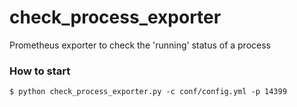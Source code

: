 # check_process_exporter

Prometheus exporter to check the 'running' status of a process

### How to start

```
$ python check_process_exporter.py -c conf/config.yml -p 14399
```